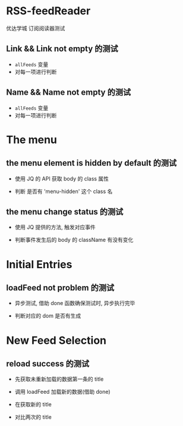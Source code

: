 # RSS-feedReader
优达学城 订阅阅读器测试

## Link && Link not empty 的测试

- `allFeeds` 变量
-  对每一项进行判断

## Name && Name not empty 的测试
 
- `allFeeds` 变量
-  对每一项进行判断

# The menu

## the menu element is hidden by default 的测试

- 使用 JQ 的 API 获取 body 的 class 属性

- 判断 是否有 'menu-hidden' 这个 class 名


## the menu change status 的测试

- 使用 JQ 提供的方法, 触发对应事件

- 判断事件发生后的 body 的 className 有没有变化

# Initial Entries

## loadFeed not problem 的测试

- 异步测试, 借助 done 函数确保测试时, 异步执行完毕

- 判断对应的 dom 是否有生成


# New Feed Selection

## reload success 的测试

- 先获取未重新加载的数据第一条的 title

- 调用 loadFeed 加载新的数据(借助 done)

- 在获取新的 title

- 对比两次的 title